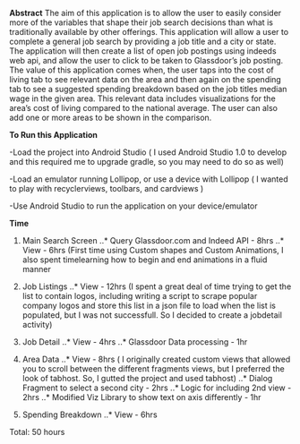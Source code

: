 **Abstract**
The aim of this application is to allow the user to easily consider more of the variables that
shape their job search decisions than what is traditionally available by other offerings. This
application will allow a user to complete a general job search by providing a job title and a city
or state. The application will then create a list of open job postings using indeeds web api,
and allow the user to click to be taken to Glassdoor’s job posting. The value of this application
comes when, the user taps into the cost of living tab to see relevant data on the area and then again on the spending tab to see a
suggested spending breakdown based on the job titles median wage in the given area. This
relevant data includes visualizations for the area’s cost of living compared to the national
average. The user can also add one or more areas to be shown in the comparison.


**To Run this Application**


-Load the project into Android Studio ( I used Android Studio 1.0 to develop and this required me to upgrade gradle, so you may need to do so as well)


-Load an emulator running Lollipop, or use a device with Lollipop ( I wanted to play with recyclerviews, toolbars, and cardviews )


-Use Android Studio to run the application on your device/emulator


**Time**

1. Main Search Screen
..* Query Glassdoor.com and Indeed API - 8hrs
..* View - 6hrs (First time using Custom shapes and Custom Animations, I also spent timelearning how to begin and end animations in a fluid manner

2. Job Listings
..* View - 12hrs 
(I spent a great deal of time trying to get the list to contain logos, including writing a script to scrape popular company logos and store this list in a json file
to load when the list is populated, but I was not successfull. So I decided to create a jobdetail activity)

3. Job Detail
..* View - 4hrs
..* Glassdoor Data processing - 1hr

4. Area Data
..* View - 8hrs ( I originally created custom views that allowed you to scroll between the different fragments views, but I preferred the look of tabhost. So, I gutted the project and used tabhost)
..* Dialog Fragment to select a second city - 2hrs
..* Logic for including 2nd view - 2hrs
..* Modified Viz Library to show text on axis differently - 1hr

5. Spending Breakdown 
..* View - 6hrs


Total: 50 hours



